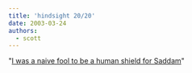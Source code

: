 ```yaml
---
title: 'hindsight 20/20'
date: 2003-03-24
authors:
  - scott
---
```


"[I was a naive fool to be a human shield for Saddam](http://www.telegraph.co.uk/opinion/main.jhtml?xml=/opinion/2003/03/23/do2305.xml&sSheet=/opinion/2003/03/23/ixop.html)"
